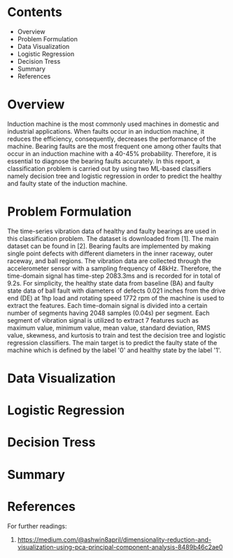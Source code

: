 # Contents
- Overview
- Problem Formulation
- Data Visualization
- Logistic Regression
- Decision Tress
- Summary
- References
# Overview
Induction machine is the most commonly used machines in domestic and industrial applications. When faults occur in an induction machine, it reduces the efficiency, consequently, decreases the performance of the machine. Bearing faults are the most frequent one among other faults that occur in an induction machine with a 40-45% probability. Therefore, it is essential to diagnose the bearing faults accurately. In this report, a classification problem is carried out by using two ML-based classifiers namely decision tree and logistic regression in order to predict the healthy and faulty state of the induction machine. 
# Problem Formulation 
The time-series vibration data of healthy and faulty bearings are used in this classification problem. The dataset is downloaded from [1]. The main dataset can be found in [2]. Bearing faults are implemented by making single point defects with different diameters in the inner raceway, outer raceway, and ball regions. The vibration data are collected through the accelerometer sensor with a sampling frequency of 48kHz. Therefore, the time-domain signal has time-step 2083.3ms and is recorded for in total of 9.2s. For simplicity, the healthy state data from baseline (BA) and faulty state data of ball fault with diameters of defects 0.021 inches from the drive end (DE) at 1hp load and rotating speed 1772 rpm of the machine is used to extract the features. Each time-domain signal is divided into a certain number of segments having 2048 samples (0.04s) per segment. Each segment of vibration signal is utilized to extract 7 features such as maximum value, minimum value, mean value, standard deviation, RMS value, skewness, and kurtosis to train and test the decision tree and logistic regression classifiers. The main target is to predict the faulty state of the machine which is defined by the label '0' and healthy state by the label '1'.

# Data Visualization
# Logistic Regression
# Decision Tress
# Summary
# References
For further readings:
1. https://medium.com/@ashwin8april/dimensionality-reduction-and-visualization-using-pca-principal-component-analysis-8489b46c2ae0

